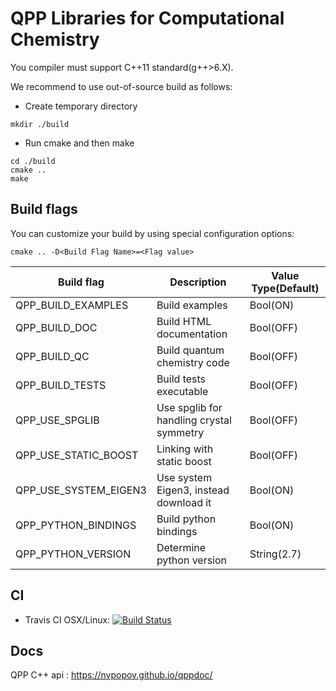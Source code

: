 QPP Libraries for Computational Chemistry
======
You compiler must support C++11 standard(g++>6.X).

We recommend to use out-of-source build as follows:
* Create temporary directory 
```
mkdir ./build
```

* Run cmake and then make
```
cd ./build
cmake .. 
make
```
Build flags
--

You can customize your build by using special configuration options:
```
cmake .. -D<Build Flag Name>=<Flag value>
```

|Build flag               |Description   				| Value Type(Default) |
|---			  |---           				|---		      |
|QPP_BUILD_EXAMPLES       |Build examples		             	|Bool(ON)	      |
|QPP_BUILD_DOC            |Build HTML documentation             	|Bool(OFF)	      |
|QPP_BUILD_QC     	  |Build quantum chemistry code   		|Bool(OFF)            |
|QPP_BUILD_TESTS     	  |Build tests executable	   		|Bool(OFF)            |
|QPP_USE_SPGLIB   	  |Use spglib for handling crystal symmetry     |Bool(OFF)            |
|QPP_USE_STATIC_BOOST     |Linking with static boost   			|Bool(OFF)            |
|QPP_USE_SYSTEM_EIGEN3    |Use system Eigen3, instead download it   	|Bool(ON)             |
|QPP_PYTHON_BINDINGS      |Build python bindings		   	|Bool(ON)             |
|QPP_PYTHON_VERSION       |Determine  python version			|String(2.7)          |

CI
--
* Travis CI OSX/Linux: [![Build Status](https://travis-ci.org/nvpopov/qpp.svg?branch=master)](https://travis-ci.org/nvpopov/qpp)

Docs
--
QPP C++ api : https://nvpopov.github.io/qppdoc/

